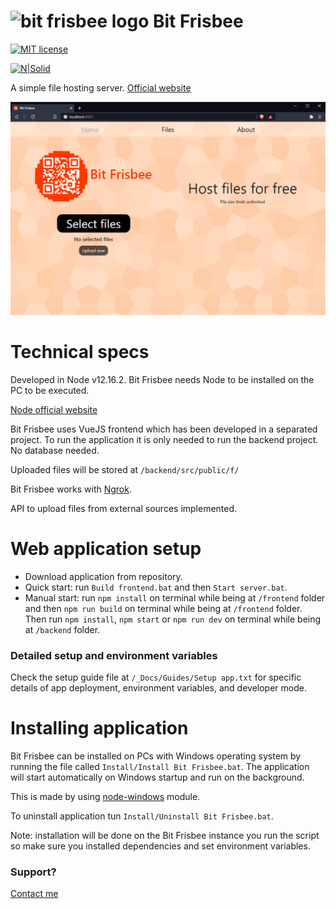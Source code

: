 # <img src="./frontend/public/favicon.ico" alt="bit frisbee logo" width=40/> Bit Frisbee

[![MIT license](https://img.shields.io/badge/License-MIT-blue.svg)](https://lbesson.mit-license.org/)

[![N|Solid](https://dl.dropboxusercontent.com/s/oy06v7r8d871cr8/splitvice-banner.png?dl=0)](http://split-vice.com)


A simple file hosting server. <a href="http://split-vice.com/technology/web-software/bit-frisbee/" target="_blank">Official website</a>

<img src="./_Docs/Images/bit-frisbee-demo.png"/>

# Technical specs

Developed in Node v12.16.2. Bit Frisbee needs Node to be installed on the PC to be executed.

[Node official website](https://nodejs.org/en/)

Bit Frisbee uses VueJS frontend which has been developed in a separated project. To run the application it is only needed to run the backend project. No database needed.

Uploaded files will be stored at `/backend/src/public/f/`

Bit Frisbee works with <a target="_blank" href="https://ngrok.com/">Ngrok</a>.

API to upload files from external sources implemented.

# Web application setup
- Download application from repository.
- Quick start: run `Build frontend.bat` and then `Start server.bat`.
- Manual start: run `npm install` on terminal while being at `/frontend` folder and then `npm run build` on terminal while being at `/frontend` folder. Then run `npm install`, `npm start` or `npm run dev` on terminal while being at `/backend` folder.

### Detailed setup and environment variables
Check the setup guide file at `/_Docs/Guides/Setup app.txt` for specific details of app deployment, environment variables, and developer mode.

# Installing application

Bit Frisbee can be installed on PCs with Windows operating system by running the file called `Install/Install Bit Frisbee.bat`. The application will start automatically on Windows startup and run on the background.

This is made by using <a target="_blank" href="https://www.npmjs.com/package/node-windows">node-windows</a> module.

To uninstall application tun `Install/Uninstall Bit Frisbee.bat`.

Note: installation will be done on the Bit Frisbee instance you run the script so make sure you installed dependencies and set environment variables.

### Support?
<a target="_blank" href="https://split-vice.com/send-message">Contact me</a>
